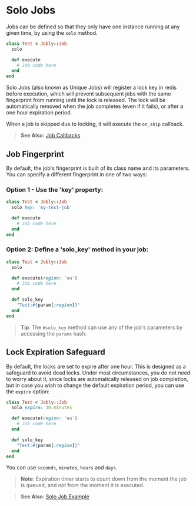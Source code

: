 # Solo Jobs

Jobs can be defined so that they only have one instance running at any given time, by using the `solo` method.

```ruby
class Test < Jobly::Job
  solo

  def execute
    # Job code here
  end
end
```

Solo Jobs \(also known as Unique Jobs\) will register a lock key in redis before execution, which will prevent subsequent jobs with the same fingerprint from running until the lock is released. The lock will be automatically removed when the job completes \(even if it fails\), or after a one hour expiration period.

When a job is skipped due to locking, it will execute the `on_skip` callback.

> <i class='fa fa-arrow-right'></i> **See Also**: [Job Callbacks](callbacks.md)

## Job Fingerprint

By default, the job's fingerprint is built of its class name and its parameters. You can specify a different fingerprint in one of two ways:

### Option 1 - Use the 'key' property:

```ruby
class Test < Jobly::Job
  solo key: 'my-test-job'

  def execute
    # Job code here
  end
end
```

### Option 2: Define a 'solo_key' method in your job:

```ruby
class Test < Jobly::Job
  solo

  def execute(region: 'eu')
    # Job code here
  end

  def solo_key
    "Test:#{param[:region]}"
  end
end
```

> <i class='fa fa-info-circle'></i> **Tip**: The `#solo_key` method can use any of the job's parameters by accessing
> the `params` hash.


## Lock Expiration Safeguard

By default, the locks are set to expire after one hour. This is designed as a safeguard to avoid dead locks. Under most circumstances, you do not need to worry about it, since locks are automatically released on job completion, but in case you wish to change the default expiration period, you can use the `expire` option:

```ruby
class Test < Jobly::Job
  solo expire: 30.minutes

  def execute(region: 'eu')
    # Job code here
  end

  def solo_key
    "Test:#{param[:region]}"
  end
end
```

You can use `seconds`, `minutes`, `hours` and `days`.

> <i class='fa fa-exclamation-triangle'></i> **Note**: Expiration timer starts to count down from the moment the job is queued, and _not_ from the moment it is executed.


> <i class='fa fa-arrow-right'></i> **See Also**: [Solo Job Example](/examples/solo-example.md)

